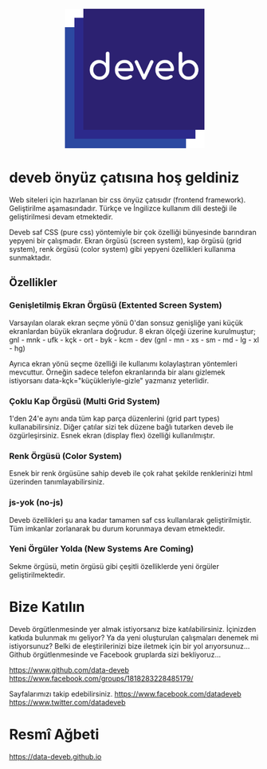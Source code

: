 <p align="center">
  <a href="https://data-deveb.github.io/" target="_blank">
    <img width="280" src="/assets/img/deveb_katmerli.png" alt="imge">
  </a>
</p>

# deveb önyüz çatısına hoş geldiniz
Web siteleri için hazırlanan bir css önyüz çatısıdır (frontend framework). Geliştirilme aşamasındadır. Türkçe ve İngilizce kullanım dili desteği ile geliştirilmesi devam etmektedir.

Deveb saf CSS (pure css) yöntemiyle bir çok özelliği bünyesinde barındıran yepyeni bir çalışmadır. Ekran örgüsü (screen system), kap örgüsü (grid system), renk örgüsü (color system) gibi yepyeni özellikleri kullanıma sunmaktadır.

## Özellikler

### Genişletilmiş Ekran Örgüsü (Extented Screen System)
Varsayılan olarak ekran seçme yönü 0'dan sonsuz genişliğe yani küçük ekranlardan büyük ekranlara doğrudur. 8 ekran ölçeği üzerine kurulmuştur; gnl - mnk - ufk - kçk - ort - byk - kcm - dev (gnl - mn - xs - sm - md - lg - xl - hg)

Ayrıca ekran yönü seçme özelliği ile kullanımı kolaylaştıran yöntemleri mevcuttur. Örneğin sadece telefon ekranlarında bir alanı gizlemek istiyorsanı data-kçk="küçükleriyle-gizle" yazmanız yeterlidir.

### Çoklu Kap Örgüsü (Multi Grid System)
1'den 24'e aynı anda tüm kap parça düzenlerini (grid part types) kullanabilirsiniz. Diğer çatılar sizi tek düzene bağlı tutarken deveb ile özgürleşirsiniz. Esnek ekran (display flex) özelliği kullanılmıştır.

### Renk Örgüsü (Color System)
Esnek bir renk örgüsüne sahip deveb ile çok rahat şekilde renklerinizi html üzerinden tanımlayabilirsiniz.

### js-yok (no-js)
Deveb özellikleri şu ana kadar tamamen saf css kullanılarak geliştirilmiştir. Tüm imkanlar zorlanarak bu durum korunmaya devam etmektedir.

### Yeni Örgüler Yolda (New Systems Are Coming)
Sekme örgüsü, metin örgüsü gibi çeşitli özelliklerde yeni örgüler geliştirilmektedir.

# Bize Katılın
Deveb örgütlenmesinde yer almak istiyorsanız bize katılabilirsiniz. İçinizden katkıda bulunmak mı geliyor? Ya da yeni oluşturulan çalışmaları denemek mi istiyorsunuz? Belki de eleştirilerinizi bize iletmek için bir yol arıyorsunuz... Github örgütlenmesinde ve Facebook gruplarda sizi bekliyoruz...

https://www.github.com/data-deveb
https://www.facebook.com/groups/1818283228485179/

Sayfalarımızı takip edebilirsiniz.
https://www.facebook.com/datadeveb
https://www.twitter.com/datadeveb

# Resmî Ağbeti
https://data-deveb.github.io
